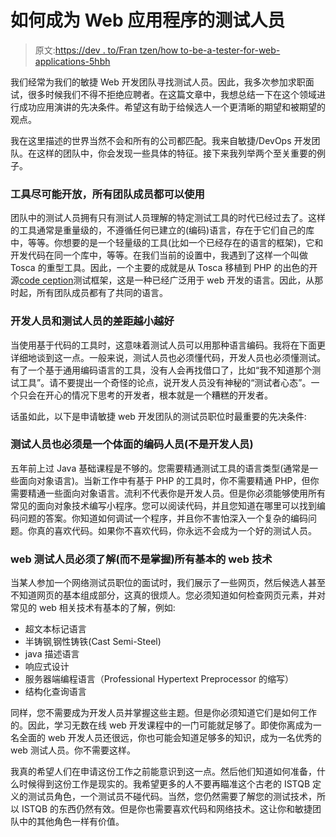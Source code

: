# 如何成为 Web 应用程序的测试人员

> 原文:[https://dev . to/Fran tzen/how to-be-a-tester-for-web-applications-5hbh](https://dev.to/frantzen/howto-become-a-tester-for-web-applications-5hbh)

我们经常为我们的敏捷 Web 开发团队寻找测试人员。因此，我多次参加求职面试，很多时候我们不得不拒绝应聘者。在这篇文章中，我想总结一下在这个领域进行成功应用演讲的先决条件。希望这有助于给候选人一个更清晰的期望和被期望的观点。

我在这里描述的世界当然不会和所有的公司都匹配。我来自敏捷/DevOps 开发团队。在这样的团队中，你会发现一些具体的特征。接下来我列举两个至关重要的例子。

### [](#tools-are-as-open-as-possible-and-accessible-to-all-team-members)工具尽可能开放，所有团队成员都可以使用

团队中的测试人员拥有只有测试人员理解的特定测试工具的时代已经过去了。这样的工具通常是重量级的，不遵循任何已建立的(编码)语言，存在于它们自己的库中，等等。你想要的是一个轻量级的工具(比如一个已经存在的语言的框架)，它和开发代码在同一个库中，等等。在我们当前的设置中，我遇到了这样一个叫做 Tosca 的重型工具。因此，一个主要的成就是从 Tosca 移植到 PHP 的出色的开源[code ception](http://codeception.com/)测试框架，这是一种已经广泛用于 web 开发的语言。因此，从那时起，所有团队成员都有了共同的语言。

### [](#the-gap-between-a-developer-and-a-tester-is-as-small-as-possible)开发人员和测试人员的差距越小越好

当使用基于代码的工具时，这意味着测试人员可以用那种语言编码。我将在下面更详细地谈到这一点。一般来说，测试人员也必须懂代码，开发人员也必须懂测试。有了一个基于通用编码语言的工具，没有人会再找借口了，比如“我不知道那个测试工具”。请不要提出一个奇怪的论点，说开发人员没有神秘的“测试者心态”。一个只会在开心的情况下思考的开发者，根本就是一个糟糕的开发者。

话虽如此，以下是申请敏捷 web 开发团队的测试员职位时最重要的先决条件:

### 测试人员也必须是一个体面的编码人员(不是开发人员)

五年前上过 Java 基础课程是不够的。您需要精通测试工具的语言类型(通常是一些面向对象语言)。当新工作中有基于 PHP 的工具时，你不需要精通 PHP，但你需要精通一些面向对象语言。流利不代表你是开发人员。但是你必须能够使用所有常见的面向对象技术编写小程序。您可以阅读代码，并且您知道在哪里可以找到编码问题的答案。你知道如何调试一个程序，并且你不害怕深入一个复杂的编码问题。你真的喜欢代码。如果你不喜欢代码，你永远不会成为一个好的测试人员。

### web 测试人员必须了解(而不是掌握)所有基本的 web 技术

当某人参加一个网络测试员职位的面试时，我们展示了一些网页，然后候选人甚至不知道网页的基本组成部分，这真的很烦人。您必须知道如何检查网页元素，并对常见的 web 相关技术有基本的了解，例如:

*   超文本标记语言
*   半铸钢ˌ钢性铸铁(Cast Semi-Steel)
*   java 描述语言
*   响应式设计
*   服务器端编程语言（Professional Hypertext Preprocessor 的缩写）
*   结构化查询语言

同样，您不需要成为开发人员并掌握这些主题。但是你必须知道它们是如何工作的。因此，学习无数在线 web 开发课程中的一门可能就足够了。即使你离成为一名全面的 web 开发人员还很远，你也可能会知道足够多的知识，成为一名优秀的 web 测试人员。你不需要这样。

我真的希望人们在申请这份工作之前能意识到这一点。然后他们知道如何准备，什么时候得到这份工作是现实的。我希望更多的人不要再瞄准这个古老的 ISTQB 定义的测试员角色，一个测试员不碰代码。当然，您仍然需要了解您的测试技术，所以 ISTQB 的东西仍然有效。但是你也需要喜欢代码和网络技术。这让你和敏捷团队中的其他角色一样有价值。